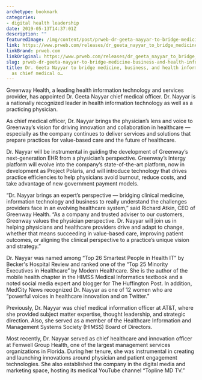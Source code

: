 ```yaml
---
archetype: bookmark
categories:
- digital health leadership
date: 2019-05-13T14:37:01Z
description: ""
featuredImage: /img/content/post/prweb-dr-geeta-nayyar-to-bridge-medicine-business-and-health-information-technology-as-chief-medical-o.png
link: https://www.prweb.com/releases/dr_geeta_nayyar_to_bridge_medicine_business_and_health_information_technology_as_chief_medical_officer_for_greenway_health/prweb16305627.htm
linkBrand: prweb.com
linkOriginal: https://www.prweb.com/releases/dr_geeta_nayyar_to_bridge_medicine_business_and_health_information_technology_as_chief_medical_officer_for_greenway_health/prweb16305627.htm
slug: prweb-dr-geeta-nayyar-to-bridge-medicine-business-and-health-information-technology-as-chief-medical-o
title: Dr. Geeta Nayyar to bridge medicine, business, and health information technology
  as chief medical o…
---
```

Greenway Health, a leading health information technology and services provider, has appointed Dr. Geeta Nayyar chief medical officer. Dr. Nayyar is a nationally recognized leader in health information technology as well as a practicing physician.

As chief medical officer, Dr. Nayyar brings the physician’s lens and voice to Greenway’s vision for driving innovation and collaboration in healthcare — especially as the company continues to deliver services and solutions that prepare practices for value-based care and the future of healthcare.    

Dr. Nayyar will be instrumental in guiding the development of Greenway’s next-generation EHR from a physician’s perspective. Greenway’s Intergy platform will evolve into the company’s state-of-the-art platform, now in development as Project Polaris, and will introduce technology that drives practice efficiencies to help physicians avoid burnout, reduce costs, and take advantage of new government payment models.

“Dr. Nayyar brings an expert’s perspective — bridging clinical medicine, information technology and business to really understand the challenges providers face in an evolving healthcare system,” said Richard Atkin, CEO of Greenway Health. “As a company and trusted adviser to our customers, Greenway values the physician perspective. Dr. Nayyar will join us in helping physicians and healthcare providers drive and adapt to change, whether that means succeeding in value-based care, improving patient outcomes, or aligning the clinical perspective to a practice’s unique vision and strategy.”

Dr. Nayyar was named among “Top 26 Smartest People in Health IT” by Becker's Hospital Review and ranked one of the “Top 25 Minority Executives in Healthcare” by Modern Healthcare. She is the author of the mobile health chapter in the HIMSS Medical Informatics textbook and a noted social media expert and blogger for The Huffington Post. In addition, MedCity News recognized Dr. Nayyar as one of 12 women who are “powerful voices in healthcare innovation and on Twitter.”

Previously, Dr. Nayyar was chief medical information officer at AT&T, where she provided subject matter expertise, thought leadership, and strategic direction. Also, she served as a member of the Healthcare Information and Management Systems Society (HIMSS) Board of Directors.

Most recently, Dr. Nayyar served as chief healthcare and innovation officer at Femwell Group Health, one of the largest management services organizations in Florida. During her tenure, she was instrumental in creating and launching innovations around physician and patient engagement technologies. She also established the company in the digital media and marketing space, hosting its medical YouTube channel “Topline MD TV.”

